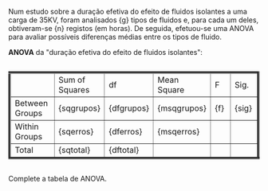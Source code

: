 Num estudo sobre a duração efetiva do efeito de fluidos isolantes a uma carga de 35KV,
foram analisados {g} tipos de fluidos e, para cada um deles, obtiveram-se {n} registos (em
horas). De seguida, efetuou-se uma ANOVA para avaliar possíveis diferenças médias entre os tipos de fluido. 



**ANOVA** da "duração efetiva do efeito de fluidos isolantes":
<table style="border-collapse: collapse; width: 100%; display: inline-table; border: 10" border="5" >
    <colgroup>
      <col style="width: 25%">
      <col style="width: 15%;">
      <col style="width: 15%;">
      <col style="width: 15%;">
      <col style="width: 15%;">
      <col style="width: 15%;">
    </colgroup>
    <tbody>
      <tr>
        <td></td>
        <td>Sum of Squares</td>
        <td>df</td>
        <td>Mean Square</td>
        <td>F</td>
        <td>Sig.</td>
      </tr>
      <tr>
        <td>Between Groups</td>
        <td>{sqgrupos}</td>
        <td>{dfgrupos}</td>
        <td>{msqgrupos}</td>
        <td>{f}</td>
        <td>{sig}</td>
      </tr>
      <tr>
        <td>Within Groups</td>
        <td>{sqerros}</td>
        <td>{dferros}</td>
        <td>{msqerros}</td>
        <td></td>
        <td></td>
      </tr>
      <tr>
        <td>Total</td>
        <td>{sqtotal}</td>
        <td>{dftotal}</td>
        <td></td>
        <td></td>
        <td></td>
      </tr>
    </tbody>
  </table>

  Complete a tabela de ANOVA.
